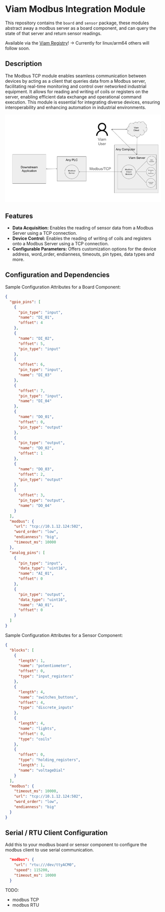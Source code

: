 # Viam Modbus Integration Module

This repository contains the `board` and `sensor` package, these modules abstract away a modbus server as a board component, and can query the state of that server and return sensor readings.

Available via the [Viam Registry](https://app.viam.com/module/viam-soleng/viam-modbus)! -> Currently for linux/arm64 others will follow soon.

## Description

The Modbus TCP module enables seamless communication between devices by acting as a client that queries data from a Modbus server, facilitating real-time monitoring and control over networked industrial equipment. It allows for reading and writing of coils or registers on the server, enabling efficient data exchange and operational command execution. This module is essential for integrating diverse devices, ensuring interoperability and enhancing automation in industrial environments.

![alt text](media/architecture.png "Modbus Integration (Server / Client) Architecture")

## Features

- **Data Acquisition:** Enables the reading of sensor data from a Modbus Server using a TCP connection.
- **Device Control:** Enables the reading of writing of coils and registers onto a Modbus Server using a TCP connection.
- **Configurable Parameters:** Offers customization options for the device address, word_order, endianness, timeouts, pin types, data types and more.


## Configuration and Dependencies


Sample Configuration Attributes for a Board Component:
```json
{
  "gpio_pins": [
    {
      "pin_type": "input",
      "name": "DI_01",
      "offset": 4
    },
    {
      "name": "DI_02",
      "offset": 5,
      "pin_type": "input"
    },
    {
      "offset": 6,
      "pin_type": "input",
      "name": "DI_03"
    },
    {
      "offset": 7,
      "pin_type": "input",
      "name": "DI_04"
    },
    {
      "name": "DO_01",
      "offset": 0,
      "pin_type": "output"
    },
    {
      "pin_type": "output",
      "name": "DO_02",
      "offset": 1
    },
    {
      "name": "DO_03",
      "offset": 2,
      "pin_type": "output"
    },
    {
      "offset": 3,
      "pin_type": "output",
      "name": "DO_04"
    }
  ],
  "modbus": {
    "url": "tcp://10.1.12.124:502",
    "word_order": "low",
    "endianness": "big",
    "timeout_ms": 10000
  },
  "analog_pins": [
    {
      "pin_type": "input",
      "data_type": "uint16",
      "name": "AI_01",
      "offset": 0
    },
    {
      "pin_type": "output",
      "data_type": "uint16",
      "name": "AO_01",
      "offset": 0
    }
  ]
}
```

Sample Configuration Attributes for a Sensor Component:
```json
{
  "blocks": [
    {
      "length": 1,
      "name": "potentiometer",
      "offset": 0,
      "type": "input_registers"
    },
    {
      "length": 4,
      "name": "switches_buttons",
      "offset": 4,
      "type": "discrete_inputs"
    },
    {
      "length": 4,
      "name": "lights",
      "offset": 0,
      "type": "coils"
    },
    {
      "offset": 0,
      "type": "holding_registers",
      "length": 1,
      "name": "voltageDial"
    }
  ],
  "modbus": {
    "timeout_ms": 10000,
    "url": "tcp://10.1.12.124:502",
    "word_order": "low",
    "endianness": "big"
  }
}
```


## Serial / RTU Client Configuration

Add this to your modbus board or sensor component to configure the modbus client to use serial communication.

```json
  "modbus": {
    "url": "rtu:///dev/ttyACM0",
    "speed": 115200,
    "timeout_ms": 10000
  }
```

TODO:
  - modbus TCP
  - modbus RTU
